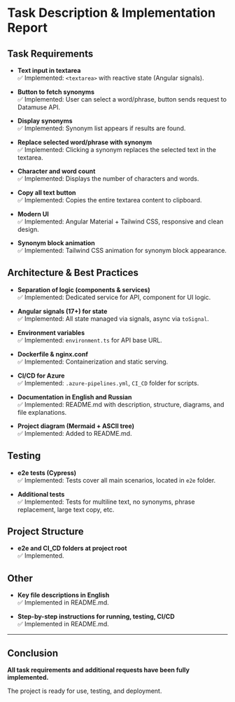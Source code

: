 # Task Description & Implementation Report

## Task Requirements

- **Text input in textarea**  
  ✅ Implemented: `<textarea>` with reactive state (Angular signals).

- **Button to fetch synonyms**  
  ✅ Implemented: User can select a word/phrase, button sends request to Datamuse API.

- **Display synonyms**  
  ✅ Implemented: Synonym list appears if results are found.

- **Replace selected word/phrase with synonym**  
  ✅ Implemented: Clicking a synonym replaces the selected text in the textarea.

- **Character and word count**  
  ✅ Implemented: Displays the number of characters and words.

- **Copy all text button**  
  ✅ Implemented: Copies the entire textarea content to clipboard.

- **Modern UI**  
  ✅ Implemented: Angular Material + Tailwind CSS, responsive and clean design.

- **Synonym block animation**  
  ✅ Implemented: Tailwind CSS animation for synonym block appearance.

## Architecture & Best Practices

- **Separation of logic (components & services)**  
  ✅ Implemented: Dedicated service for API, component for UI logic.

- **Angular signals (17+) for state**  
  ✅ Implemented: All state managed via signals, async via `toSignal`.

- **Environment variables**  
  ✅ Implemented: `environment.ts` for API base URL.

- **Dockerfile & nginx.conf**  
  ✅ Implemented: Containerization and static serving.

- **CI/CD for Azure**  
  ✅ Implemented: `.azure-pipelines.yml`, `CI_CD` folder for scripts.

- **Documentation in English and Russian**  
  ✅ Implemented: README.md with description, structure, diagrams, and file explanations.

- **Project diagram (Mermaid + ASCII tree)**  
  ✅ Implemented: Added to README.md.

## Testing

- **e2e tests (Cypress)**  
  ✅ Implemented: Tests cover all main scenarios, located in `e2e` folder.

- **Additional tests**  
  ✅ Implemented: Tests for multiline text, no synonyms, phrase replacement, large text copy, etc.

## Project Structure

- **e2e and CI_CD folders at project root**  
  ✅ Implemented.

## Other

- **Key file descriptions in English**  
  ✅ Implemented in README.md.

- **Step-by-step instructions for running, testing, CI/CD**  
  ✅ Implemented in README.md.

---

## Conclusion

**All task requirements and additional requests have been fully implemented.**

The project is ready for use, testing, and deployment.
